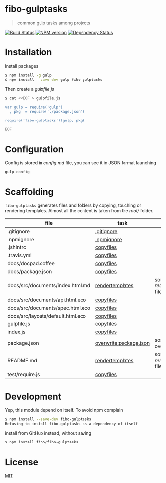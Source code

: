 # fibo-gulptasks

> common gulp tasks among projects

[![Build Status](https://travis-ci.org/fibo/fibo-gulptasks.png?branch=master)](https://travis-ci.org/fibo/fibo-gulptasks.png?branch=master) [![NPM version](https://badge.fury.io/js/fibo-gulptasks.png)](http://badge.fury.io/js/fibo-gulptasks) [![Dependency Status](https://gemnasium.com/fibo/fibo-gulptasks.png)](https://gemnasium.com/fibo/fibo-gulptasks)

# Installation

Install packages

```bash
$ npm install -g gulp
$ npm install --save-dev gulp fibo-gulptasks
```

Then create a *gulpfile.js*

```bash
$ cat <<EOF > gulpfile.js

var gulp = require('gulp')
  , pkg  = require('./package.json')

require('fibo-gulptasks')(gulp, pkg)

EOF
```

# Configuration

Config is stored in *config.md* file, you can see it in JSON format launching

```bash
gulp config
```

# Scaffolding

`fibo-gulptasks` generates files and folders by copying, touching or rendering templates.
Almost all the content is taken from the *root/* folder.

| file                               | task                                                                                                      | note                            |
|------------------------------------|-----------------------------------------------------------------------------------------------------------|---------------------------------|
|.gitignore                          |[.gitignore](https://github.com/fibo/fibo-gulptasks/blob/master/config.md#gitignore)                       | |
|.npmignore                          |[.npmignore](https://github.com/fibo/fibo-gulptasks/blob/master/config.md#npmignore)                       | |
|.jshintrc                           |[copyfiles](https://github.com/fibo/fibo-gulptasks/blob/master/config.md#copyfiles)                        | |
|.travis.yml                         |[copyfiles](https://github.com/fibo/fibo-gulptasks/blob/master/config.md#copyfiles)                        | |
|docs/docpad.coffee                  |[copyfiles](https://github.com/fibo/fibo-gulptasks/blob/master/config.md#copyfiles)                        | |
|docs/package.json                   |[copyfiles](https://github.com/fibo/fibo-gulptasks/blob/master/config.md#copyfiles)                        | |
|docs/src/documents/index.html.md    |[rendertemplates](https://github.com/fibo/fibo-gulptasks/blob/master/config.md#rendertemplates)            |source is *readmeContent.md* file|
|docs/src/documents/api.html.eco     |[copyfiles](https://github.com/fibo/fibo-gulptasks/blob/master/config.md#copyfiles)                        | |
|docs/src/documents/spec.html.eco    |[copyfiles](https://github.com/fibo/fibo-gulptasks/blob/master/config.md#copyfiles)                        | |
|docs/src/layouts/default.html.eco   |[copyfiles](https://github.com/fibo/fibo-gulptasks/blob/master/config.md#copyfiles)                        | |
|gulpfile.js                         |[copyfiles](https://github.com/fibo/fibo-gulptasks/blob/master/config.md#copyfiles)                        | |
|index.js                            |[copyfiles](https://github.com/fibo/fibo-gulptasks/blob/master/config.md#copyfiles)                        | |
|package.json                        |[overwrite:package.json](https://github.com/fibo/fibo-gulptasks/blob/master/config.md#overwritepackagejson)|some attributes are overwritten  |
|README.md                           |[rendertemplates](https://github.com/fibo/fibo-gulptasks/blob/master/config.md#rendertemplates)            |source is *readmeContent.md* file|
|test/require.js                     |[copyfiles](https://github.com/fibo/fibo-gulptasks/blob/master/config.md#copyfiles)                        | |

# Development

Yep, this module depend on itself. To avoid npm complain

```bash
$ npm install --save-dev fibo-gulptasks
Refusing to install fibo-gulptasks as a dependency of itself
```

install from GitHub instead, without saving

```bash
$ npm install fibo/fibo-gulptasks
```



# License

[MIT](http://fibo.mit-license.org/)

